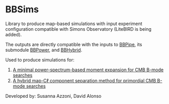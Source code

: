 # BBSims

Library to produce map-based simulations with input experiment configuration
compatible with Simons Observatory (LiteBIRD is being added).

The outputs are directly compatible with the inputs to [BBPipe](https://github.com/simonsobs/BBPipe),
its submodule [BBPower](https://github.com/simonsobs/BBPower),
and [BBHybrid](https://github.com/susannaaz/BBHybrid).

Used to produce simulations for:
1. [A minimal power-spectrum-based moment expansion for CMB B-mode searches](https://iopscience.iop.org/article/10.1088/1475-7516/2021/05/047/meta)
2. [A hybrid map-Cℓ component separation method for primordial CMB B-mode searches](https://iopscience.iop.org/article/10.1088/1475-7516/2023/03/035)

Developed by: Susanna Azzoni, David Alonso
